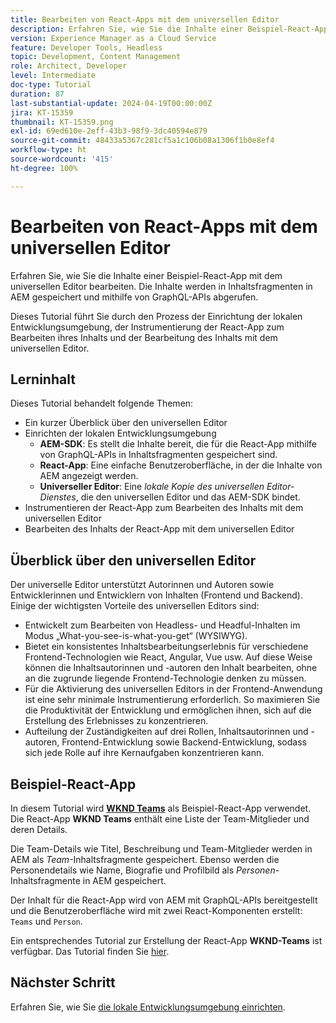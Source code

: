 ```yaml
---
title: Bearbeiten von React-Apps mit dem universellen Editor
description: Erfahren Sie, wie Sie die Inhalte einer Beispiel-React-App mit dem universellen Editor bearbeiten.
version: Experience Manager as a Cloud Service
feature: Developer Tools, Headless
topic: Development, Content Management
role: Architect, Developer
level: Intermediate
doc-type: Tutorial
duration: 87
last-substantial-update: 2024-04-19T00:00:00Z
jira: KT-15359
thumbnail: KT-15359.png
exl-id: 69ed610e-2eff-43b3-98f9-3dc40594e879
source-git-commit: 48433a5367c281cf5a1c106b08a1306f1b0e8ef4
workflow-type: ht
source-wordcount: '415'
ht-degree: 100%

---
```


# Bearbeiten von React-Apps mit dem universellen Editor

Erfahren Sie, wie Sie die Inhalte einer Beispiel-React-App mit dem universellen Editor bearbeiten. Die Inhalte werden in Inhaltsfragmenten in AEM gespeichert und mithilfe von GraphQL-APIs abgerufen.

Dieses Tutorial führt Sie durch den Prozess der Einrichtung der lokalen Entwicklungsumgebung, der Instrumentierung der React-App zum Bearbeiten ihres Inhalts und der Bearbeitung des Inhalts mit dem universellen Editor.

## Lerninhalt

Dieses Tutorial behandelt folgende Themen:

- Ein kurzer Überblick über den universellen Editor
- Einrichten der lokalen Entwicklungsumgebung
   - **AEM-SDK**: Es stellt die Inhalte bereit, die für die React-App mithilfe von GraphQL-APIs in Inhaltsfragmenten gespeichert sind.
   - **React-App**: Eine einfache Benutzeroberfläche, in der die Inhalte von AEM angezeigt werden.
   - **Universeller Editor**: Eine _lokale Kopie des universellen Editor-Dienstes_, die den universellen Editor und das AEM-SDK bindet.
- Instrumentieren der React-App zum Bearbeiten des Inhalts mit dem universellen Editor
- Bearbeiten des Inhalts der React-App mit dem universellen Editor


## Überblick über den universellen Editor

Der universelle Editor unterstützt Autorinnen und Autoren sowie Entwicklerinnen und Entwicklern von Inhalten (Frontend und Backend). Einige der wichtigsten Vorteile des universellen Editors sind:

- Entwickelt zum Bearbeiten von Headless- und Headful-Inhalten im Modus „What-you-see-is-what-you-get“ (WYSIWYG).
- Bietet ein konsistentes Inhaltsbearbeitungserlebnis für verschiedene Frontend-Technologien wie React, Angular, Vue usw. Auf diese Weise können die Inhaltsautorinnen und -autoren den Inhalt bearbeiten, ohne an die zugrunde liegende Frontend-Technologie denken zu müssen.
- Für die Aktivierung des universellen Editors in der Frontend-Anwendung ist eine sehr minimale Instrumentierung erforderlich. So maximieren Sie die Produktivität der Entwicklung und ermöglichen ihnen, sich auf die Erstellung des Erlebnisses zu konzentrieren.
- Aufteilung der Zuständigkeiten auf drei Rollen, Inhaltsautorinnen und -autoren, Frontend-Entwicklung sowie Backend-Entwicklung, sodass sich jede Rolle auf ihre Kernaufgaben konzentrieren kann.


## Beispiel-React-App

In diesem Tutorial wird [**WKND Teams**](https://github.com/adobe/aem-guides-wknd-graphql/tree/main/basic-tutorial#react-app---basic-tutorial---teampersons) als Beispiel-React-App verwendet. Die React-App **WKND Teams** enthält eine Liste der Team-Mitglieder und deren Details.

Die Team-Details wie Titel, Beschreibung und Team-Mitglieder werden in AEM als _Team_-Inhaltsfragmente gespeichert. Ebenso werden die Personendetails wie Name, Biografie und Profilbild als _Personen_-Inhaltsfragmente in AEM gespeichert.

Der Inhalt für die React-App wird von AEM mit GraphQL-APIs bereitgestellt und die Benutzeroberfläche wird mit zwei React-Komponenten erstellt: `Teams` und `Person`.

Ein entsprechendes Tutorial zur Erstellung der React-App **WKND-Teams** ist verfügbar. Das Tutorial finden Sie [hier](https://experienceleague.adobe.com/de/docs/experience-manager-learn/getting-started-with-aem-headless/graphql/multi-step/overview).

## Nächster Schritt

Erfahren Sie, wie Sie [die lokale Entwicklungsumgebung einrichten](./local-development-setup.md).
